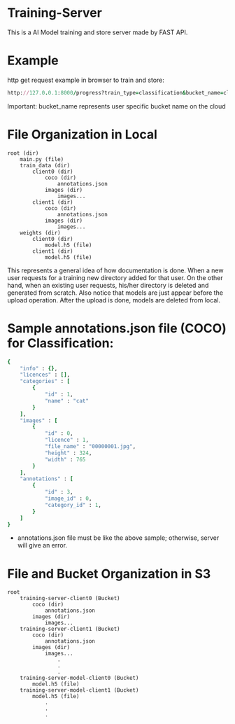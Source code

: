 # Training-Server
This is a AI Model training and store server made by FAST API.

# Example
http get request example in browser to train and store:
```ruby
http://127.0.0.1:8000/progress?train_type=classification&bucket_name=client0
```
Important: bucket_name represents user specific bucket name on the cloud

# File Organization in Local
```
root (dir) 
    main.py (file)
    train_data (dir)
        client0 (dir)
            coco (dir) 
                annotations.json
            images (dir)
                images...
        client1 (dir)
            coco (dir)
                annotations.json
            images (dir)
                images...
    weights (dir)
        client0 (dir)
            model.h5 (file)
        client1 (dir)
            model.h5 (file)
```
This represents a general idea of how documentation is done. When a new user requests for a training new directory added for that user. On the other hand, when an existing user requests, his/her directory is deleted and generated from scratch. Also notice that models are just appear before the upload operation. After the upload is done, models are deleted from local.


# Sample annotations.json file (COCO) for Classification:

```ruby
{
    "info" : {},
    "licences" : [],
    "categories" : [
        {
            "id" : 1,
            "name" : "cat"
        }
    ],
    "images" : [
        {
            "id" : 0,
            "licence" : 1,
            "file_name" : "00000001.jpg",
            "height" : 324,
            "width" : 765
        }
    ],
    "annotations" : [
        {
            "id" : 3,
            "image_id" : 0,
            "category_id" : 1,
        }
    ]
}
```

- annotations.json file must be like the above sample; otherwise, server will give an error.

# File and Bucket Organization in S3
```
root
    training-server-client0 (Bucket)
        coco (dir)
            annotations.json
        images (dir)
            images...
    training-server-client1 (Bucket)
        coco (dir)  
            annotations.json
        images (dir)
            images...
                .
                .
                .
    training-server-model-client0 (Bucket)
        model.h5 (file)
    training-server-model-client1 (Bucket)
        model.h5 (file)
            .
            .
            .
```

